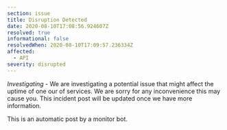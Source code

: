 ```yaml
---
section: issue
title: Disruption Detected
date: 2020-08-10T17:08:56.924607Z
resolved: true
informational: false
resolvedWhen: 2020-08-10T17:09:57.236334Z
affected:
  - API
severity: disrupted
---
```

*Investigating* - We are investigating a potential issue that might affect the uptime of one our of services. We are sorry for any inconvenience this may cause you. This incident post will be updated once we have more information.

This is an automatic post by a monitor bot.
        